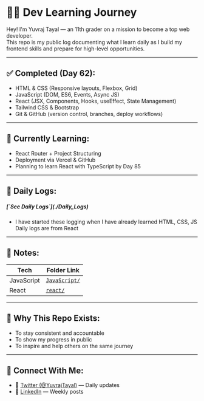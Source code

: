 # 👨‍💻 Dev Learning Journey

Hey! I'm Yuvraj Tayal — an 11th grader on a mission to become a top web developer.  
This repo is my public log documenting what I learn daily as I build my frontend skills and prepare for high-level opportunities.

---

## ✅ Completed (Day 62):
- HTML & CSS (Responsive layouts, Flexbox, Grid)
- JavaScript (DOM, ES6, Events, Async JS)
- React (JSX, Components, Hooks, useEffect, State Management)
- Tailwind CSS & Bootstrap
- Git & GitHub (version control, branches, deploy workflows)

---

## 🚀 Currently Learning:
- React Router + Project Structuring
- Deployment via Vercel & GitHub
- Planning to learn React with TypeScript by Day 85

---

## 📅 Daily Logs:
 <h5> [`See Daily Logs`](./Daily_Logs) </h5>

- I have started these logging when I have already learned HTML, CSS, JS Daily logs are from React

---

## 📄 Notes:
| Tech        | Folder Link                      |
|-------------|----------------------------------|
| JavaScript       | [`JavaScript/`](./JavaScript)              |
| React       | [`react/`](./react)              |

---

## 🧠 Why This Repo Exists:
- To stay consistent and accountable
- To show my progress in public
- To inspire and help others on the same journey

---

## 📍 Connect With Me:
- 💬 [Twitter (@YuvrajTayal)](https://x.com/YuvrajTayal) — Daily updates
- 🔗 [LinkedIn](https://www.linkedin.com/in/yuvraj-tayal-7a3a48356/) — Weekly posts
